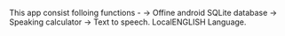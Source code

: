 This app consist folloing functions - 
-> Offine android SQLite database
-> Speaking calculator
-> Text to speech. LocalENGLISH Language.